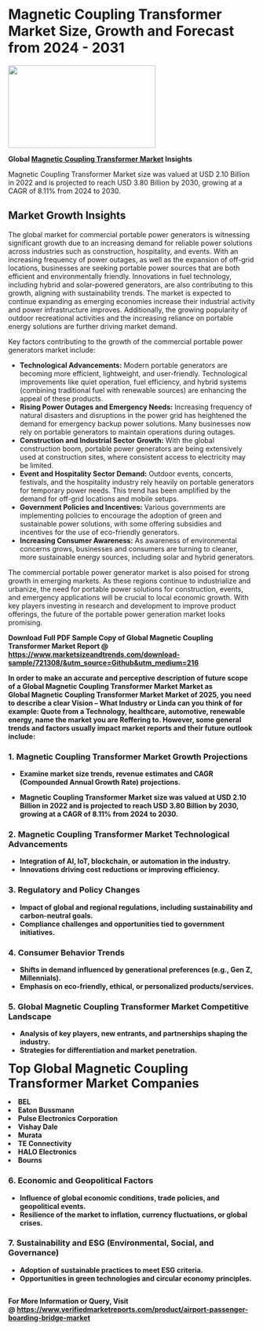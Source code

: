 <H1>Magnetic Coupling Transformer Market Size, Growth and Forecast from 2024 - 2031</H1><img class="aligncenter size-medium wp-image-584254" src="https://thirdeyenews.in/wp-content/uploads/2024/09/Global-Market-Research-300x168.jpeg" alt="" width="300" height="168" /><p><strong>Global&nbsp;<a href="https://www.marketsizeandtrends.com/download-sample/721308/&amp;utm_source=Github&utm_medium=216">Magnetic Coupling Transformer Market</a> Insights</strong></p><p>Magnetic Coupling Transformer Market size was valued at USD 2.10 Billion in 2022 and is projected to reach USD 3.80 Billion by 2030, growing at a CAGR of 8.11% from 2024 to 2030.</p><p><h2>Market Growth Insights</h2> <p>The global market for commercial portable power generators is witnessing significant growth due to an increasing demand for reliable power solutions across industries such as construction, hospitality, and events. With an increasing frequency of power outages, as well as the expansion of off-grid locations, businesses are seeking portable power sources that are both efficient and environmentally friendly. Innovations in fuel technology, including hybrid and solar-powered generators, are also contributing to this growth, aligning with sustainability trends. The market is expected to continue expanding as emerging economies increase their industrial activity and power infrastructure improves. Additionally, the growing popularity of outdoor recreational activities and the increasing reliance on portable energy solutions are further driving market demand.</p> <p><strong></strong></p> <p>Key factors contributing to the growth of the commercial portable power generators market include:</p> <ul> <li><strong>Technological Advancements:</strong> Modern portable generators are becoming more efficient, lightweight, and user-friendly. Technological improvements like quiet operation, fuel efficiency, and hybrid systems (combining traditional fuel with renewable sources) are enhancing the appeal of these products.</li> <li><strong>Rising Power Outages and Emergency Needs:</strong> Increasing frequency of natural disasters and disruptions in the power grid has heightened the demand for emergency backup power solutions. Many businesses now rely on portable generators to maintain operations during outages.</li> <li><strong>Construction and Industrial Sector Growth:</strong> With the global construction boom, portable power generators are being extensively used at construction sites, where consistent access to electricity may be limited.</li> <li><strong>Event and Hospitality Sector Demand:</strong> Outdoor events, concerts, festivals, and the hospitality industry rely heavily on portable generators for temporary power needs. This trend has been amplified by the demand for off-grid locations and mobile setups.</li> <li><strong>Government Policies and Incentives:</strong> Various governments are implementing policies to encourage the adoption of green and sustainable power solutions, with some offering subsidies and incentives for the use of eco-friendly generators.</li> <li><strong>Increasing Consumer Awareness:</strong> As awareness of environmental concerns grows, businesses and consumers are turning to cleaner, more sustainable energy sources, including solar and hybrid generators.</li> </ul> <p>The commercial portable power generator market is also poised for strong growth in emerging markets. As these regions continue to industrialize and urbanize, the need for portable power solutions for construction, events, and emergency applications will be crucial to local economic growth. With key players investing in research and development to improve product offerings, the future of the portable power generation market looks promising.</p> <p><strong></p><p><span class=""><strong>Download Full PDF Sample Copy of Global Magnetic Coupling Transformer Market Report</strong> @ <a href="https://www.marketsizeandtrends.com/download-sample/721308/&amp;utm_source=Github&utm_medium=216" target="_blank">https://www.marketsizeandtrends.com/download-sample/721308/&amp;utm_source=Github&utm_medium=216</a></span></p><p>In order to make an accurate and perceptive description of future scope of a Global&nbsp;Magnetic Coupling Transformer Market Market as Global&nbsp;Magnetic Coupling Transformer Market Market of 2025, you need to describe a clear Vision &ndash; What Industry or Linda can you think of for example: Quote from a Technology, healthcare, automotive, renewable energy, name the market you are Reffering to. However, some general trends and factors usually impact market reports and their future outlook include:</p><h3>1.&nbsp;<strong>Magnetic Coupling Transformer Market Growth Projections</strong></h3><ul><li>Examine market size trends, revenue estimates and CAGR (Compounded Annual Growth Rate) projections.</li><li><p>Magnetic Coupling Transformer Market size was valued at USD 2.10 Billion in 2022 and is projected to reach USD 3.80 Billion by 2030, growing at a CAGR of 8.11% from 2024 to 2030.</p></li></ul><h3>2.&nbsp;<strong>Magnetic Coupling Transformer Market Technological Advancements</strong></h3><ul><li>Integration of AI, IoT, blockchain, or automation in the industry.</li><li>Innovations driving cost reductions or improving efficiency.</li></ul><h3>3.&nbsp;<strong>Regulatory and Policy Changes</strong></h3><ul><li>Impact of global and regional regulations, including sustainability and carbon-neutral goals.</li><li>Compliance challenges and opportunities tied to government initiatives.</li></ul><h3>4.&nbsp;<strong>Consumer Behavior Trends</strong></h3><ul><li>Shifts in demand influenced by generational preferences (e.g., Gen Z, Millennials).</li><li>Emphasis on eco-friendly, ethical, or personalized products/services.</li></ul><h3>5.&nbsp;<strong>Global Magnetic Coupling Transformer Market Competitive Landscape</strong></h3><ul><li>Analysis of key players, new entrants, and partnerships shaping the industry.</li><li>Strategies for differentiation and market penetration.</li></ul><p data-pm-slice="1 1 []"><span style="color: inherit; font-family: inherit; font-size: 25px;">Top Global Magnetic Coupling Transformer Market Companies</span></p><div class="" data-test-id=""><p><li>BEL</li><li> Eaton Bussmann</li><li> Pulse Electronics Corporation</li><li> Vishay Dale</li><li> Murata</li><li> TE Connectivity</li><li> HALO Electronics</li><li> Bourns</li></p></div><h3>6.&nbsp;<strong>Economic and Geopolitical Factors</strong></h3><ul><li>Influence of global economic conditions, trade policies, and geopolitical events.</li><li>Resilience of the market to inflation, currency fluctuations, or global crises.</li></ul><h3>7.&nbsp;<strong>Sustainability and ESG (Environmental, Social, and Governance)</strong></h3><ul><li>Adoption of sustainable practices to meet ESG criteria.</li><li>Opportunities in green technologies and circular economy principles.</li></ul><h2><strong style="font-size: 14px;">For More Information or Query, Visit @&nbsp;</strong><a style="background-color: #ffffff; font-size: 14px;" href="https://www.marketsizeandtrends.com/report/magnetic-coupling-transformer-market/" target="_blank">https://www.verifiedmarketreports.com/product/airport-passenger-boarding-bridge-market</a></h2>
